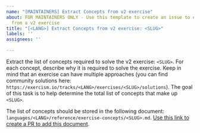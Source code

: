 ```yaml
---
name: "[MAINTAINERS] Extract Concepts from v2 exercise"
about: FOR MAINTAINERS ONLY - Use this template to create an issue to extract Concepts
  from a v2 exercise
title: "[<LANG>] Extract Concepts from v2 exercise: <SLUG>"
labels: ''
assignees: ''

---
```


Extract the list of concepts required to solve the v2 <LANG> exercise: `<SLUG>`. For each concept, describe why it is required to solve the exercise. Keep in mind that an exercise can have multiple approaches (you can find community solutions here: `https://exercism.io/tracks/<LANG>/exercises/<SLUG>/solutions`). The goal of this task is to help determine the total list of concepts that make up `<SLUG>`.

The list of concepts should be stored in the following document: `languages/<LANG>/reference/exercise-concepts/<SLUG>.md`. [Use this link to create a PR to add this document][pr-link].

[pr-link]: ../new/master?filename=languages/<LANG>/reference/exercise-concepts/<SLUG>.md
